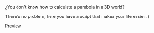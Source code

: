 ¿You don't know how to calculate a parabola in a 3D world?

There's no problem, here you have a script that makes your life easier :)

[Preview](https://cdn.discordapp.com/attachments/723696788099563601/1030154719940845628/unknown.png)
